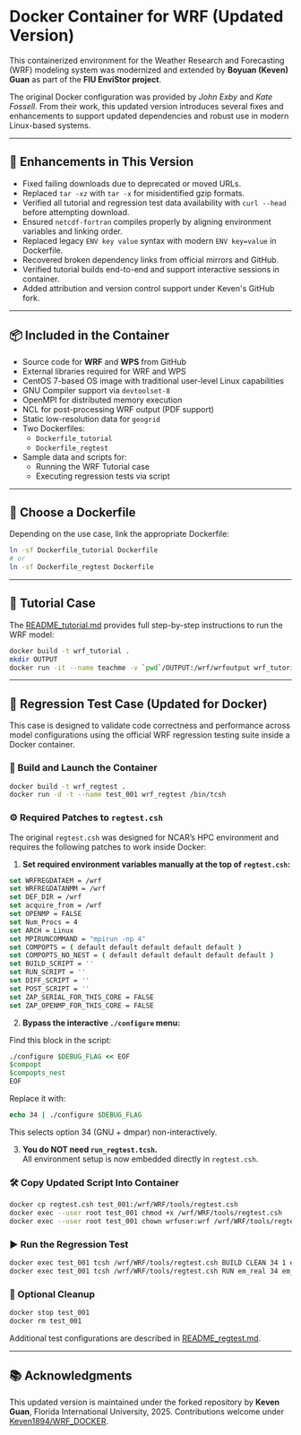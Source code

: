 # Docker Container for WRF (Updated Version)

This containerized environment for the Weather Research and Forecasting (WRF) modeling system was modernized and extended by **Boyuan (Keven) Guan** as part of the **FIU EnviStor project**.

The original Docker configuration was provided by *John Exby* and *Kate Fossell*. From their work, this updated version introduces several fixes and enhancements to support updated dependencies and robust use in modern Linux-based systems.

---

## 🔧 Enhancements in This Version

- Fixed failing downloads due to deprecated or moved URLs.
- Replaced `tar -xz` with `tar -x` for misidentified gzip formats.
- Verified all tutorial and regression test data availability with `curl --head` before attempting download.
- Ensured `netcdf-fortran` compiles properly by aligning environment variables and linking order.
- Replaced legacy `ENV key value` syntax with modern `ENV key=value` in Dockerfile.
- Recovered broken dependency links from official mirrors and GitHub.
- Verified tutorial builds end-to-end and support interactive sessions in container.
- Added attribution and version control support under Keven's GitHub fork.

---

## 📦 Included in the Container

- Source code for **WRF** and **WPS** from GitHub
- External libraries required for WRF and WPS
- CentOS 7-based OS image with traditional user-level Linux capabilities
- GNU Compiler support via `devtoolset-8`
- OpenMPI for distributed memory execution
- NCL for post-processing WRF output (PDF support)
- Static low-resolution data for `geogrid`
- Two Dockerfiles:
  - `Dockerfile_tutorial`
  - `Dockerfile_regtest`
- Sample data and scripts for:
  - Running the WRF Tutorial case
  - Executing regression tests via script

---

## 🔀 Choose a Dockerfile

Depending on the use case, link the appropriate Dockerfile:
```bash
ln -sf Dockerfile_tutorial Dockerfile
# or
ln -sf Dockerfile_regtest Dockerfile
```

---

## 🚀 Tutorial Case

The [README_tutorial.md](README_tutorial.md) provides full step-by-step instructions to run the WRF model:

```bash
docker build -t wrf_tutorial .
mkdir OUTPUT
docker run -it --name teachme -v `pwd`/OUTPUT:/wrf/wrfoutput wrf_tutorial /bin/tcsh
```

---

## 🧪 Regression Test Case (Updated for Docker)

This case is designed to validate code correctness and performance across model configurations using the official WRF regression testing suite inside a Docker container.

### 🚀 Build and Launch the Container

```bash
docker build -t wrf_regtest .
docker run -d -t --name test_001 wrf_regtest /bin/tcsh
```

### ⚙️ Required Patches to `regtest.csh`

The original `regtest.csh` was designed for NCAR’s HPC environment and requires the following patches to work inside Docker:

1. **Set required environment variables manually at the top of `regtest.csh`:**

```tcsh
set WRFREGDATAEM = /wrf
set WRFREGDATANMM = /wrf
set DEF_DIR = /wrf
set acquire_from = /wrf
set OPENMP = FALSE
set Num_Procs = 4
set ARCH = Linux
set MPIRUNCOMMAND = "mpirun -np 4"
set COMPOPTS = ( default default default default default )
set COMPOPTS_NO_NEST = ( default default default default default )
set BUILD_SCRIPT = ''
set RUN_SCRIPT = ''
set DIFF_SCRIPT = ''
set POST_SCRIPT = ''
set ZAP_SERIAL_FOR_THIS_CORE = FALSE
set ZAP_OPENMP_FOR_THIS_CORE = FALSE
```

2. **Bypass the interactive `./configure` menu:**

Find this block in the script:
```tcsh
./configure $DEBUG_FLAG << EOF
$compopt
$compopts_nest
EOF
```

Replace it with:
```tcsh
echo 34 | ./configure $DEBUG_FLAG
```

This selects option 34 (GNU + dmpar) non-interactively.

3. **You do NOT need `run_regtest.tcsh`.**  
All environment setup is now embedded directly in `regtest.csh`.

### 🛠️ Copy Updated Script Into Container

```bash
docker cp regtest.csh test_001:/wrf/WRF/tools/regtest.csh
docker exec --user root test_001 chmod +x /wrf/WRF/tools/regtest.csh
docker exec --user root test_001 chown wrfuser:wrf /wrf/WRF/tools/regtest.csh
```

### ▶️ Run the Regression Test

```bash
docker exec test_001 tcsh /wrf/WRF/tools/regtest.csh BUILD CLEAN 34 1 em_real -d
docker exec test_001 tcsh /wrf/WRF/tools/regtest.csh RUN em_real 34 em_real 03
```

### 🧼 Optional Cleanup

```bash
docker stop test_001
docker rm test_001
```


Additional test configurations are described in [README_regtest.md](README_regtest.md).

---

## 📚 Acknowledgments

This updated version is maintained under the forked repository by **Keven Guan**, Florida International University, 2025. Contributions welcome under [Keven1894/WRF_DOCKER](https://github.com/Keven1894/WRF_DOCKER).
